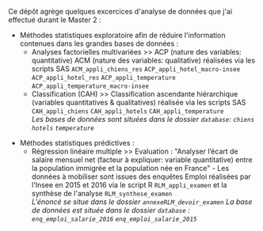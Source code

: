 Ce dépôt agrège quelques excercices d'analyse de données que j'ai effectué durant le Master 2 :
<ul>
  <li> Méthodes statistiques exploratoire afin de réduire l'information contenues dans les grandes bases de données :
    <ul>
      <li> Analyses factorielles multivariées >> ACP (nature des variables: quantitative) ACM (nature des variables: qualitative) réalisées via les scripts SAS <code>ACM_appli_chiens_res</code> <code>ACP_appli_hotel_macro-insee</code> 		 
      <code>ACP_appli_hotel_res</code> <code>ACP_appli_temperature</code> <code>ACP_appli_temperature_macro-insee</code></li>
    </ul>
    <ul>
      <li> Classification (CAH) >> Classification ascendante hiérarchique (variables quantitatives & qualitatives) réalisée via les scripts SAS <code>CAH_appli_chiens</code> <code>CAH_appli_hotels</code> <code>CAH_appli_temperature</code>
      <br><em> Les bases de données sont situées dans le dossier <code>database</code>: <code>chiens</code> <code>hotels</code> <code>temperature</code></em></li>
    </ul>
  </li>
</ul>
<ul>
  <li> Méthodes statistiques prédictives :
    <ul>  
      <li> Régression linéaire multiple >> Evaluation : "Analyser l’écart de salaire mensuel net (facteur à expliquer: variable quantitative) entre la population immigrée et la population née en 
      France" - Les données à mobiliser sont issues des enquêtes Emploi réalisées par l’Insee en 2015 et 2016 via le script R <code>RLM_appli_examen</code> et la synthèse de l'analyse <code>RLM_synthese_examen</code> <br>
      <em> L'énoncé se situe dans le dossier <code>annexe</code><code>RLM_devoir_examen</code></em>
      <em> La base de données est située dans le dossier <code>database</code> : <code>enq_emploi_salarie_2016</code> <code>enq_emploi_salarie_2015</code></em></li>
    </ul>
  </li>
</ul>
